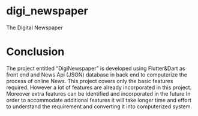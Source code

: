 # digi_newspaper

The Digital Newspaper

# Conclusion

The project entitled “DigiNewspaper” is developed using Flutter&Dart as front end and News Api (JSON) database in back end to computerize the process of online News. This project covers only the basic features required. However a lot of features are already incorporated in this project. Moreover extra features can be identified and incorporated in the future In order to accommodate additional features it will take longer time and effort to understand the requirement and converting it into computerized system.
